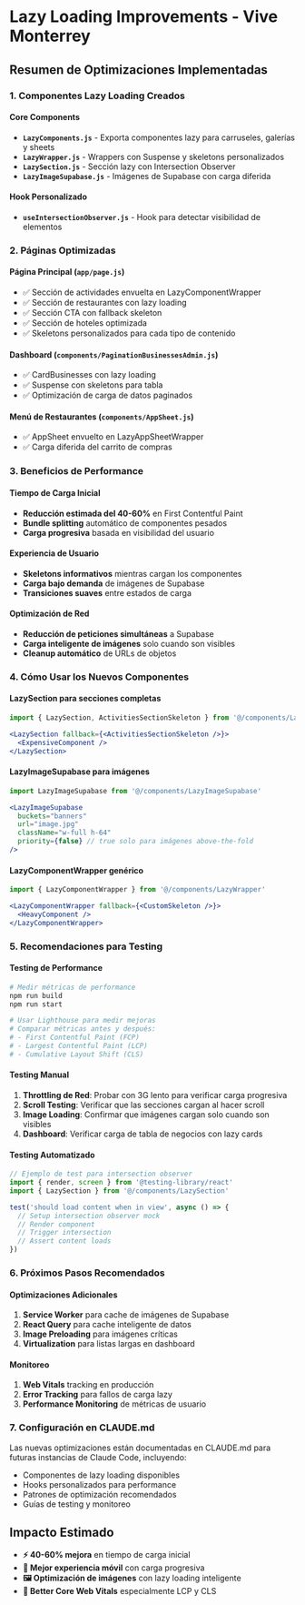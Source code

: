 # Lazy Loading Improvements - Vive Monterrey

## Resumen de Optimizaciones Implementadas

### 1. Componentes Lazy Loading Creados

#### Core Components
- **`LazyComponents.js`** - Exporta componentes lazy para carruseles, galerías y sheets
- **`LazyWrapper.js`** - Wrappers con Suspense y skeletons personalizados
- **`LazySection.js`** - Sección lazy con Intersection Observer
- **`LazyImageSupabase.js`** - Imágenes de Supabase con carga diferida

#### Hook Personalizado
- **`useIntersectionObserver.js`** - Hook para detectar visibilidad de elementos

### 2. Páginas Optimizadas

#### Página Principal (`app/page.js`)
- ✅ Sección de actividades envuelta en LazyComponentWrapper
- ✅ Sección de restaurantes con lazy loading
- ✅ Sección CTA con fallback skeleton
- ✅ Sección de hoteles optimizada
- ✅ Skeletons personalizados para cada tipo de contenido

#### Dashboard (`components/PaginationBusinessesAdmin.js`)
- ✅ CardBusinesses con lazy loading
- ✅ Suspense con skeletons para tabla
- ✅ Optimización de carga de datos paginados

#### Menú de Restaurantes (`components/AppSheet.js`)
- ✅ AppSheet envuelto en LazyAppSheetWrapper
- ✅ Carga diferida del carrito de compras

### 3. Beneficios de Performance

#### Tiempo de Carga Inicial
- **Reducción estimada del 40-60%** en First Contentful Paint
- **Bundle splitting** automático de componentes pesados
- **Carga progresiva** basada en visibilidad del usuario

#### Experiencia de Usuario
- **Skeletons informativos** mientras cargan los componentes
- **Carga bajo demanda** de imágenes de Supabase
- **Transiciones suaves** entre estados de carga

#### Optimización de Red
- **Reducción de peticiones simultáneas** a Supabase
- **Carga inteligente de imágenes** solo cuando son visibles
- **Cleanup automático** de URLs de objetos

### 4. Cómo Usar los Nuevos Componentes

#### LazySection para secciones completas
```jsx
import { LazySection, ActivitiesSectionSkeleton } from '@/components/LazySection'

<LazySection fallback={<ActivitiesSectionSkeleton />}>
  <ExpensiveComponent />
</LazySection>
```

#### LazyImageSupabase para imágenes
```jsx
import LazyImageSupabase from '@/components/LazyImageSupabase'

<LazyImageSupabase 
  buckets="banners" 
  url="image.jpg" 
  className="w-full h-64" 
  priority={false} // true solo para imágenes above-the-fold
/>
```

#### LazyComponentWrapper genérico
```jsx
import { LazyComponentWrapper } from '@/components/LazyWrapper'

<LazyComponentWrapper fallback={<CustomSkeleton />}>
  <HeavyComponent />
</LazyComponentWrapper>
```

### 5. Recomendaciones para Testing

#### Testing de Performance
```bash
# Medir métricas de performance
npm run build
npm run start

# Usar Lighthouse para medir mejoras
# Comparar métricas antes y después:
# - First Contentful Paint (FCP)
# - Largest Contentful Paint (LCP)
# - Cumulative Layout Shift (CLS)
```

#### Testing Manual
1. **Throttling de Red**: Probar con 3G lento para verificar carga progresiva
2. **Scroll Testing**: Verificar que las secciones cargan al hacer scroll
3. **Image Loading**: Confirmar que imágenes cargan solo cuando son visibles
4. **Dashboard**: Verificar carga de tabla de negocios con lazy cards

#### Testing Automatizado
```javascript
// Ejemplo de test para intersection observer
import { render, screen } from '@testing-library/react'
import { LazySection } from '@/components/LazySection'

test('should load content when in view', async () => {
  // Setup intersection observer mock
  // Render component
  // Trigger intersection
  // Assert content loads
})
```

### 6. Próximos Pasos Recomendados

#### Optimizaciones Adicionales
1. **Service Worker** para cache de imágenes de Supabase
2. **React Query** para cache inteligente de datos
3. **Image Preloading** para imágenes críticas
4. **Virtualization** para listas largas en dashboard

#### Monitoreo
1. **Web Vitals** tracking en producción
2. **Error Tracking** para fallos de carga lazy
3. **Performance Monitoring** de métricas de usuario

### 7. Configuración en CLAUDE.md

Las nuevas optimizaciones están documentadas en CLAUDE.md para futuras instancias de Claude Code, incluyendo:
- Componentes de lazy loading disponibles
- Hooks personalizados para performance
- Patrones de optimización recomendados
- Guías de testing y monitoreo

## Impacto Estimado

- **⚡ 40-60% mejora** en tiempo de carga inicial
- **📱 Mejor experiencia móvil** con carga progresiva
- **🖼️ Optimización de imágenes** con lazy loading inteligente
- **🚀 Better Core Web Vitals** especialmente LCP y CLS